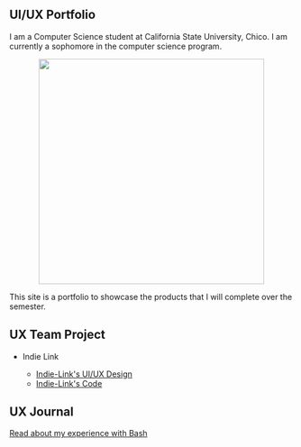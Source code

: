 ## UI/UX Portfolio
I am a Computer Science student at California State University, Chico. I am currently a sophomore in the computer science program.

<div align = "center">
    <img src="assets/personal_photo.png" width="400">
</div>

This site is a portfolio to showcase the products that I will complete over the semester. 

## UX Team Project

- Indie Link

    - [Indie-Link's UI/UX Design](https://github.com/ChicoState/UX-Indie-Link)
    - [Indie-Link's Code](https://github.com/ChicoState/Indie-Link)
    
## UX Journal

[Read about my experience with Bash](j01/)
